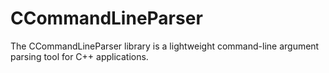 # CCommandLineParser
The CCommandLineParser library is a lightweight command-line argument parsing tool for C++ applications. 

